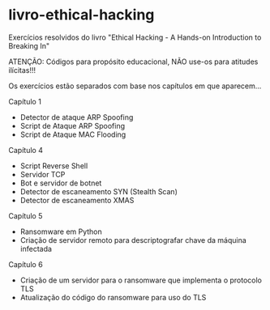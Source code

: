 # livro-ethical-hacking
Exercícios resolvidos do livro "Ethical Hacking - A Hands-on Introduction to Breaking In"

ATENÇÃO: Códigos para propósito educacional, NÃO use-os para atitudes ilícitas!!!

Os exercícios estão separados com base nos capítulos em que aparecem...

Capítulo 1

- Detector de ataque ARP Spoofing
- Script de Ataque ARP Spoofing
- Script de Ataque MAC Flooding

Capítulo 4

- Script Reverse Shell
- Servidor TCP
- Bot e servidor de botnet
- Detector de escaneamento SYN (Stealth Scan)
- Detector de escaneamento XMAS

Capítulo 5

- Ransomware em Python
- Criação de servidor remoto para descriptografar chave da máquina infectada

Capítulo 6

- Criação de um servidor para o ransomware que implementa o protocolo TLS
- Atualização do código do ransomware para uso do TLS